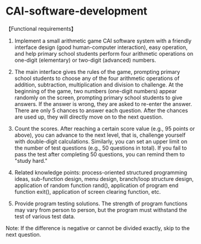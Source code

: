 # CAI-software-development
【Functional requirements】

1. Implement a small arithmetic game CAI software system with a friendly interface design (good human-computer interaction), easy operation, and help primary school students perform four arithmetic operations on one-digit (elementary) or two-digit (advanced) numbers.

2. The main interface gives the rules of the game, prompting primary school students to choose any of the four arithmetic operations of addition, subtraction, multiplication and division to challenge. At the beginning of the game, two numbers (one-digit numbers) appear randomly on the screen, prompting primary school students to give answers. If the answer is wrong, they are asked to re-enter the answer. There are only 5 chances to answer each question. After the chances are used up, they will directly move on to the next question.

3. Count the scores. After reaching a certain score value (e.g., 95 points or above), you can advance to the next level, that is, challenge yourself with double-digit calculations. Similarly, you can set an upper limit on the number of test questions (e.g., 50 questions in total). If you fail to pass the test after completing 50 questions, you can remind them to "study hard."

4. Related knowledge points: process-oriented structured programming ideas, sub-function design, menu design, branch/loop structure design, application of random function rand(), application of program end function exit(), application of screen clearing function, etc.

5. Provide program testing solutions. The strength of program functions may vary from person to person, but the program must withstand the test of various test data.

Note: If the difference is negative or cannot be divided exactly, skip to the next question.
